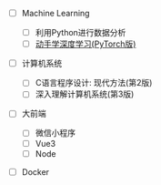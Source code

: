 - [ ] Machine Learning

  - [ ] 利用Python进行数据分析
  - [ ] [动手学深度学习(PyTorch版)](https://space.bilibili.com/1567748478/channel/seriesdetail?sid=358497)

- [ ] 计算机系统

  - [ ] C语言程序设计: 现代方法(第2版)
  - [ ] 深入理解计算机系统(第3版)
- [ ] 大前端
  - [ ] 微信小程序
  - [ ] Vue3
  - [ ] Node
- [ ] Docker